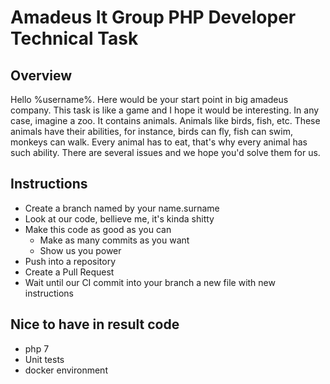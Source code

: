 # Amadeus It Group PHP Developer Technical Task

## Overview

Hello %username%. Here would be your start point in big amadeus company. This task is like a game and I hope it would
be interesting. In any case, imagine a zoo. It contains animals. Animals like birds, fish, etc. These animals have 
their abilities, for instance, birds can fly, fish can swim, monkeys can walk. Every animal has to eat, that's why 
every animal has such ability. There are several issues and we hope you'd solve them for us.
   
## Instructions

* Create a branch named by your name.surname
* Look at our code, bellieve me, it's kinda shitty
* Make this code as good as you can
  * Make as many commits as you want
  * Show us you power
* Push into a repository
* Create a Pull Request
* Wait until our CI commit into your branch a new file with new instructions

## Nice to have in result code

* php 7
* Unit tests
* docker environment